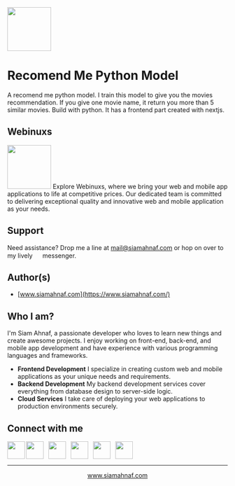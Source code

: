 <img src="https://res.cloudinary.com/dbjrx698c/image/upload/v1704611347/logo_w4vxp0.png" width="100" height="100">

# Recomend Me Python Model
A recomend me python model. I train this model to give you the movies recommendation. If you give one movie name, it return you more than 5 similar movies. Build with python. It has a frontend part created with nextjs.

## Webinuxs
<img src="https://res.cloudinary.com/dub0dpenl/image/upload/v1726562110/Personal/xbetf83o2drangioe1ia.png" width="100" height="100">
Explore Webinuxs, where we bring your web and mobile app applications to life at competitive prices. Our dedicated team is committed to delivering exceptional quality and innovative web and mobile application as your needs.

## Support
Need assistance? Drop me a line at mail@siamahnaf.com or hop on over to my lively <a href="https://wa.me/message/UAXIYNES562EN1"><img src="https://lh3.googleusercontent.com/d/13j7AgG4Pp_eWgaRoV6XH49vDU7-5TbEm" width="15" height="15"></a> messenger.

## Author(s)
- [www.siamahnaf.com](https://www.siamahnaf.com/)

## Who I am?
I'm Siam Ahnaf, a passionate developer who loves to learn new things and create awesome projects. I enjoy working on front-end, back-end, and mobile app development and have experience with various programming languages and frameworks.

- **Frontend Development**
I specialize in creating custom web and mobile applications as your unique needs and requirements.
- **Backend Development**
My backend development services cover everything from database design to server-side logic.
- **Cloud Services**
I take care of deploying your web applications to production environments securely.

## Connect with me
<div style="display: flex; align-items: center; gap: 3px;">
<a href="https://wa.me/message/UAXIYNES562EN1"><img src="https://lh3.googleusercontent.com/d/13j7AgG4Pp_eWgaRoV6XH49vDU7-5TbEm" width="40" height="40"></a>
<a href="https://www.linkedin.com/in/siamahnaf/" style="margin-right: 8px"><img src="https://lh3.googleusercontent.com/d/1hqME_Okrps0P1tKi18Rl66W7oa334daw" width="40" height="40"></a>
<a href="https://twitter.com/siamahnaf198" style="margin-right: 8px"><img src="https://lh3.googleusercontent.com/d/1gCRI58aHh_TXF7uGOMu9F-E2eN4x6AyS" width="40" height="40"></a>
<a href="https://www.facebook.com/siamahnaf198/" style="margin-right: 8px"><img src="https://lh3.googleusercontent.com/d/1gttW7FCHrt2fNCaVQXEYC_wUCYbOYpTJ" width="40" height="40"></a>
<a href="https://t.me/siamahnaf198" style="margin-right: 8px"><img src="https://lh3.googleusercontent.com/d/1v8rpDVzSc4GmXS8axq5y3fR1i-OnRRaY" width="40" height="40"></a>
<a href="https://www.npmjs.com/~siamahnaf" style="margin-right: 8px"><img src="https://lh3.googleusercontent.com/d/1t6V2ZlSUyDhwgSaJ5CCj_wDxkQIYQKjR" width="40" height="40"></a>
</div>


------------

<p align="center" color="red"><a href="https://www.siamahnaf.com/">www.siamahnaf.com</a></p>
